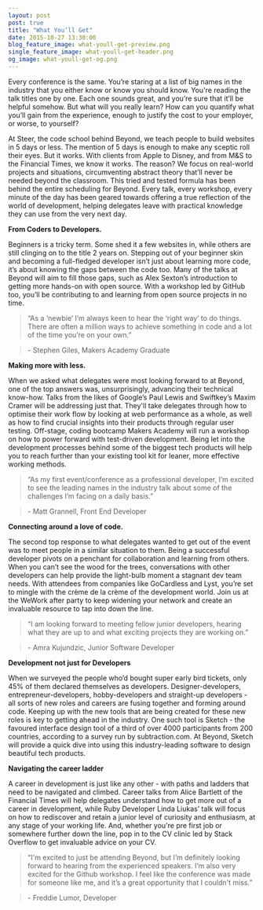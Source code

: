 ```yaml
---
layout: post
post: true
title: "What You’ll Get"
date: 2015-10-27 13:30:00
blog_feature_image: what-youll-get-preview.png
single_feature_image: what-youll-get-header.png
og_image: what-youll-get-og.png
---
```


Every conference is the same. You’re staring at a list of big names in the industry that you either know or know you should know. You're reading the talk titles one by one. Each one sounds great, and you’re sure that it’ll be helpful somehow. But what will you really learn? How can you quantify what you’ll gain from the experience, enough to justify the cost to your employer, or worse, to yourself?

At Steer, the code school behind Beyond, we teach people to build websites in 5 days or less. The mention of 5 days is enough to make any sceptic roll their eyes. But it works. With clients from Apple to Disney, and from M&S to the Financial Times, we know it works. The reason? We focus on real-world projects and situations, circumventing abstract theory that’ll never be needed beyond the classroom. This tried and tested formula has been behind the entire scheduling for Beyond. Every talk, every workshop, every minute of the day has been geared towards offering a true reflection of the world of development, helping delegates leave with practical knowledge they can use from the very next day.

**From Coders to Developers.**

Beginners is a tricky term. Some shed it a few websites in, while others are still clinging on to the title 2 years on. Stepping out of your beginner skin and becoming a full-fledged developer isn’t just about learning more code, it’s about knowing the gaps between the code too. Many of the talks at Beyond will aim to fill those gaps, such as Alex Sexton’s introduction to getting more hands-on with open source. With a workshop led by GitHub too, you’ll be contributing to and learning from open source projects in no time.


> “As a ‘newbie’ I’m always keen to hear the ‘right way’ to do things. There are often a million ways to achieve something in code and a lot of the time you’re on your own.”

> <p>- Stephen Giles, Makers Academy Graduate</p>

**Making more with less.**


When we asked what delegates were most looking forward to at Beyond, one of the top answers was, unsurprisingly, advancing their technical know-how. Talks from the likes of Google’s Paul Lewis and Swiftkey’s Maxim Cramer will be addressing just that. They'll take delegates through how to optimise their work flow by looking at web performance as a whole, as well as how to find crucial insights into their products through regular user testing. Off-stage, coding bootcamp Makers Academy will run a workshop on how to power forward with test-driven development. Being let into the development processes behind some of the biggest tech products will help you to reach further than your existing tool kit for leaner, more effective working methods.

> “As my first event/conference as a professional developer, I’m excited to see the leading names in the industry talk about some of the challenges I’m facing on a daily basis.”

> <p>- Matt Grannell, Front End Developer </p>

**Connecting around a love of code.**

The second top response to what delegates wanted to get out of the event was to meet people in a similar situation to them. Being a successful developer pivots on a penchant for collaboration and learning from others. When you can’t see the wood for the trees, conversations with other developers can help provide the light-bulb moment a stagnant dev team needs. With attendees from companies like GoCardless and Lyst, you’re set to mingle with the crème de la crème of the development world. Join us at the WeWork after party to keep widening your network and create an invaluable resource to tap into down the line.

> “I am looking forward to meeting fellow junior developers, hearing what they are up to and what exciting projects they are working on.”

> <p>- Amra Kujundzic, Junior Software Developer<p>

**Development not just for Developers**

When we surveyed the people who’d bought super early bird tickets, only 45% of them declared themselves as developers. Designer-developers, entrepreneur-developers, hobby-developers and straight-up developers - all sorts of new roles and careers are fusing together and forming around code. Keeping up with the new tools that are being created for these new roles is key to getting ahead in the industry. One such tool is Sketch - the favoured interface design tool of a third of over 4000 participants from 200 countries, according to a survey run by subtraction.com. At Beyond, Sketch will provide a quick dive into using this industry-leading software to design beautiful tech products.

**Navigating the career ladder**

A career in development is just like any other - with paths and ladders that need to be navigated and climbed. Career talks from Alice Bartlett of the Financial Times will help delegates understand how to get more out of a career in development, while Ruby Developer Linda Liukas’ talk will focus on how to rediscover and retain a junior level of curiosity and enthusiasm, at any stage of your working life. And, whether you're pre first job or somewhere further down the line, pop in to the CV clinic led by Stack Overflow to get invaluable advice on your CV.

> “I'm excited to just be attending Beyond, but I’m definitely looking forward to hearing from the experienced speakers. I’m also very excited for the Github workshop. I feel like the conference was made for someone like me, and it’s a great opportunity that I couldn't miss.”

> <p>- Freddie Lumor, Developer</p>








